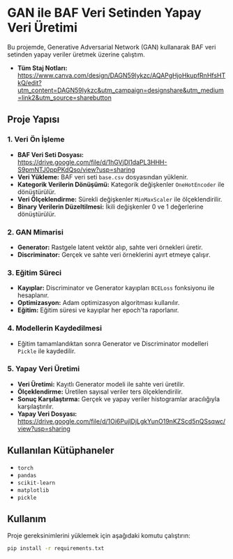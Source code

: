 # GAN ile BAF Veri Setinden Yapay Veri Üretimi

Bu projemde, Generative Adversarial Network (GAN) kullanarak BAF veri setinden yapay veriler üretmek üzerine çalıştım.
- **Tüm Staj Notları:** https://www.canva.com/design/DAGN59Iykzc/AQAPgHjoHkupfRnHfsHTkQ/edit?utm_content=DAGN59Iykzc&utm_campaign=designshare&utm_medium=link2&utm_source=sharebutton

## Proje Yapısı

### 1. Veri Ön İşleme
- **BAF Veri Seti Dosyası:** https://drive.google.com/file/d/1hGVjDl1daPL3HHH-S9pmNTJ0ppPKdQso/view?usp=sharing
- **Veri Yükleme:** BAF veri seti `base.csv` dosyasından yüklenir.
- **Kategorik Verilerin Dönüşümü:** Kategorik değişkenler `OneHotEncoder` ile dönüştürülür.
- **Veri Ölçeklendirme:** Sürekli değişkenler `MinMaxScaler` ile ölçeklendirilir.
- **Binary Verilerin Düzeltilmesi:** İkili değişkenler 0 ve 1 değerlerine dönüştürülür.

### 2. GAN Mimarisi
- **Generator:** Rastgele latent vektör alıp, sahte veri örnekleri üretir.
- **Discriminator:** Gerçek ve sahte veri örneklerini ayırt etmeye çalışır.
  
### 3. Eğitim Süreci
- **Kayıplar:** Discriminator ve Generator kayıpları `BCELoss` fonksiyonu ile hesaplanır.
- **Optimizasyon:** Adam optimizasyon algoritması kullanılır.
- **Eğitim:** Eğitim süresi ve kayıplar her epoch'ta raporlanır.

### 4. Modellerin Kaydedilmesi
- Eğitim tamamlandıktan sonra Generator ve Discriminator modelleri `Pickle` ile kaydedilir.

### 5. Yapay Veri Üretimi
- **Veri Üretimi:** Kayıtlı Generator modeli ile sahte veri üretilir.
- **Ölçeklendirme:** Üretilen sayısal veriler ters ölçeklendirilir.
- **Sonuç Karşılaştırma:** Gerçek ve yapay veriler histogramlar aracılığıyla karşılaştırılır.
- **Yapay Veri Dosyası:** https://drive.google.com/file/d/1Oi6PujIDjLgkYunO19nKZScd5nQSsqwc/view?usp=sharing

## Kullanılan Kütüphaneler

- `torch`
- `pandas`
- `scikit-learn`
- `matplotlib`
- `pickle`

## Kullanım

Proje gereksinimlerini yüklemek için aşağıdaki komutu çalıştırın:
```bash
pip install -r requirements.txt

